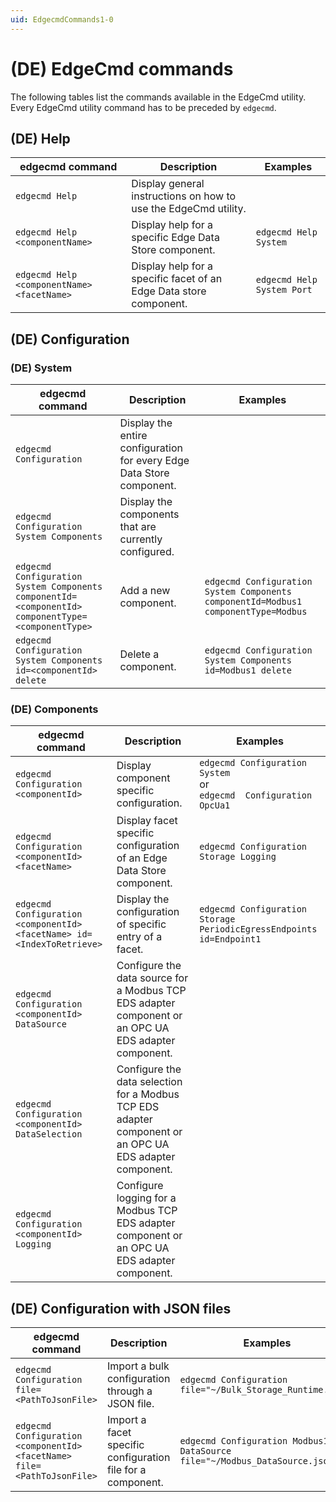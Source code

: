 ```yaml
---
uid: EdgecmdCommands1-0
---
```


# (DE) EdgeCmd commands

The following tables list the commands available in the EdgeCmd utility. Every EdgeCmd utility command has to be preceded by `edgecmd`.

## (DE) Help

| edgecmd command | Description | Examples |
|-----------------|-------------|----------|
|`edgecmd Help`| Display general instructions on how to use the EdgeCmd utility. | 
|`edgecmd Help <componentName>`| Display help for a specific Edge Data Store component. | `edgecmd Help System`|
|`edgecmd Help <componentName> <facetName>`| Display help for a specific facet of an Edge Data store component. | `edgecmd Help System Port`|


## (DE) Configuration

### (DE) System

| edgecmd command | Description | Examples |
|-----------------|-------------|----------|
|`edgecmd Configuration`| Display the entire configuration for every Edge Data Store component. |
|`edgecmd Configuration System Components` |Display the components that are currently configured. | 
|`edgecmd Configuration System Components componentId=<componentId> componentType=<componentType>` | Add a new component.  | `edgecmd Configuration System Components componentId=Modbus1 componentType=Modbus`|
|`edgecmd Configuration System Components id=<componentId> delete` |Delete a component. | `edgecmd Configuration System Components id=Modbus1 delete` |

### (DE) Components
| edgecmd command | Description | Examples |
|-----------------|-------------|----------|
|`edgecmd Configuration <componentId>` | Display component specific configuration. | `edgecmd Configuration System`<br>or<br>`edgecmd  Configuration OpcUa1`|
|`edgecmd Configuration <componentId> <facetName>` | Display facet specific configuration of an Edge Data Store component. |  `edgecmd Configuration Storage Logging`|
|`edgecmd Configuration <componentId> <facetName> id=<IndexToRetrieve>`| Display the configuration of specific entry of a facet. | `edgecmd Configuration Storage PeriodicEgressEndpoints id=Endpoint1` |
|`edgecmd Configuration <componentId> DataSource` | Configure the data source for a Modbus TCP EDS adapter component or an OPC UA EDS adapter component. |  |
|`edgecmd Configuration <componentId> DataSelection` | Configure the data selection for a Modbus TCP EDS adapter component or an OPC UA EDS adapter component. |  |
|`edgecmd Configuration <componentId> Logging` | Configure logging for a Modbus TCP EDS adapter component or an OPC UA EDS adapter component. |  |

## (DE) Configuration with JSON files
| edgecmd command | Description | Examples |
|-----------------|-------------|----------|
| `edgecmd Configuration file=<PathToJsonFile>` | Import a bulk configuration through a JSON file. | `edgecmd Configuration file="~/Bulk_Storage_Runtime.json"` |
| `edgecmd Configuration <componentId> <facetName> file=<PathToJsonFile>` | Import a facet specific configuration file for a component. | `edgecmd Configuration Modbus1 DataSource file="~/Modbus_DataSource.json"` |
